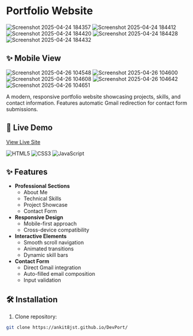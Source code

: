 # Portfolio Website

![Screenshot 2025-04-24 184357](https://github.com/user-attachments/assets/a1debccb-1591-4df2-aa11-9007d6e5f63f)
![Screenshot 2025-04-24 184412](https://github.com/user-attachments/assets/61fbea71-def5-4be1-bfc8-a1c926af8b63)
![Screenshot 2025-04-24 184420](https://github.com/user-attachments/assets/303f6188-6be5-4a67-b8ec-b4a18af934c5)
![Screenshot 2025-04-24 184428](https://github.com/user-attachments/assets/886c1905-40f7-475b-9f42-1ff3dea49367)
![Screenshot 2025-04-24 184432](https://github.com/user-attachments/assets/f9f416ae-d115-4ee3-aeb3-25036869d927)

## ✨ Mobile View
![Screenshot 2025-04-26 104548](https://github.com/user-attachments/assets/5a2611a0-7c04-493a-8ca9-dbd8902e7cb6)
![Screenshot 2025-04-26 104600](https://github.com/user-attachments/assets/3e1317e2-28af-4d87-b417-5e958051a74e)
![Screenshot 2025-04-26 104608](https://github.com/user-attachments/assets/b31be1a9-8c83-448e-a2af-6a1233e031c6)
![Screenshot 2025-04-26 104642](https://github.com/user-attachments/assets/395f51ff-9aae-4658-ab36-3bde220c0b64)
![Screenshot 2025-04-26 104651](https://github.com/user-attachments/assets/9b936db2-49d7-4cb9-bb76-ad8fffcd3fa5)


A modern, responsive portfolio website showcasing projects, skills, and contact information. Features automatic Gmail redirection for contact form submissions.

## 🚀 Live Demo  
[View Live Site](https://ankit8jst.github.io/DevPort/) 

![HTML5](https://img.shields.io/badge/HTML5-E34F26?style=for-the-badge&logo=html5&logoColor=white)
![CSS3](https://img.shields.io/badge/CSS3-1572B6?style=for-the-badge&logo=css3&logoColor=white)
![JavaScript](https://img.shields.io/badge/JavaScript-F7DF1E?style=for-the-badge&logo=javascript&logoColor=black)

## ✨ Features

- **Professional Sections**
  - About Me
  - Technical Skills
  - Project Showcase
  - Contact Form
- **Responsive Design**
  - Mobile-first approach
  - Cross-device compatibility
- **Interactive Elements**
  - Smooth scroll navigation
  - Animated transitions
  - Dynamic skill bars
- **Contact Form**
  - Direct Gmail integration
  - Auto-filled email composition
  - Input validation

## 🛠️ Installation

1. Clone repository:
```bash
git clone https://ankit8jst.github.io/DevPort/
